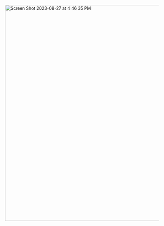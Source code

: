 <img width="706" alt="Screen Shot 2023-08-27 at 4 46 35 PM" src="https://github.com/KseGreb/react-accordion-functionality/assets/110953599/181da607-8a79-4d48-8979-c84f475a9024">
